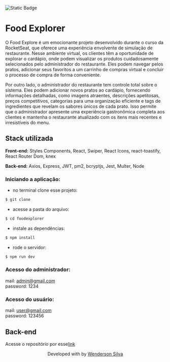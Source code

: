 ![Static Badge](https://img.shields.io/badge/In%20Development-purple)

# Food Explorer 

O Food Explore é um emocionante projeto desenvolvido durante o curso da RocketSeat, que oferece uma experiência envolvente de simulação de restaurante. Nesse ambiente virtual, os clientes têm a oportunidade de explorar o cardápio, onde podem visualizar os produtos cuidadosamente selecionados pelo administrador do restaurante. Eles podem navegar pelos pratos, adicionar seus favoritos a um carrinho de compras virtual e concluir o processo de compra de forma conveniente.

Por outro lado, o administrador do restaurante tem controle total sobre o sistema. Eles podem adicionar novos pratos ao cardápio, fornecendo informações detalhadas, como imagens atraentes, descrições apetitosas, preços competitivos, categorias para uma organização eficiente e tags de ingredientes que revelam os sabores únicos de cada prato. Isso permite que o administrador apresente uma experiência gastronômica completa aos clientes e mantenha o restaurante atualizado com os itens mais recentes e irresistíveis do menu.

## Stack utilizada

**Front-end:** 
Styles Components, 
React, 
Swiper,
React Icons,
react-toastify,
React Router Dom,
knex


**Back-end:** Axios, Express, JWT, pm2, bcryptjs, Jest, Multer, Node 


### Iniciando a aplicação:

- no terminal clone esse projeto:

```bash
$ git clone 
```

- acesse a pasta do arquivo:

```bash
$ cd foodexplorer
```

- instale as dependências:

```bash
$ npm install
```

- rode o servidor:

```bash
$ npm run dev


```

### Acesso do administrador:

mail: admin@gmail.com</br>
password: 1234

### Acesso do usuário:

mail: user@gmail.com</br>
password: 123456

##  Back-end

Acesse o repositório por esse[link](https://github.com/Wenderlord/Food-Explorer-API2)

<p align="center">Developed with  by <a href="https://github.com/Wenderlord" target="_blank">Wenderson Silva</a></p>